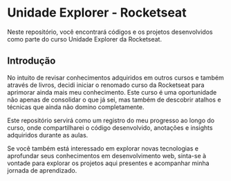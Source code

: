 # Unidade Explorer - Rocketseat

Neste repositório, você encontrará códigos e os projetos desenvolvidos como parte do curso Unidade Explorer da Rocketseat.

## Introdução

No intuito de revisar conhecimentos adquiridos em outros cursos e também através de livros, decidi iniciar o renomado curso da Rocketseat para aprimorar ainda mais meu conhecimento. Este curso é uma oportunidade não apenas de consolidar o que já sei, mas também de descobrir atalhos e técnicas que ainda não domino completamente.

Este repositório servirá como um registro do meu progresso ao longo do curso, onde compartilharei o código desenvolvido, anotações e insights adquiridos durante as aulas.

Se você também está interessado em explorar novas tecnologias e aprofundar seus conhecimentos em desenvolvimento web, sinta-se à vontade para explorar os projetos aqui presentes e acompanhar minha jornada de aprendizado.
